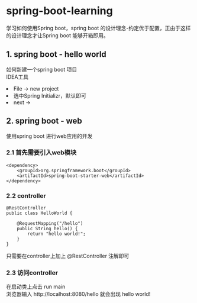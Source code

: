 # spring-boot-learning
学习如何使用Spring boot，spring boot 的设计理念-约定优于配置，正由于这样的设计理念才让Spring boot 能够开箱即用。
## 1. spring boot - hello world
如何新建一个spring boot 项目<br>
IDEA工具<br>
<li>File -> new project 
<li>选中Spring Initializr，默认即可
<li>next ->
  
## 2. spring boot - web
使用spring boot 进行web应用的开发<br>
### 2.1 首先需要引入web模块<br>
```
<dependency>
    <groupId>org.springframework.boot</groupId>
    <artifactId>spring-boot-starter-web</artifactId>
</dependency>
```
### 2.2 controller
```
@RestController
public class HelloWorld {

    @RequestMapping("/hello")
    public String hello() {
        return "hello world!";
    }
}
```
只需要在controller上加上 @RestController 注解即可

### 2.3 访问controller
在启动类上点击 run main<br>
浏览器输入 http://localhost:8080/hello 就会出现 hello world!
